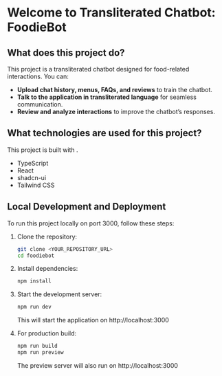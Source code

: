 # Welcome to Transliterated Chatbot: FoodieBot

## What does this project do?

This project is a transliterated chatbot designed for food-related interactions. You can:

- **Upload chat history, menus, FAQs, and reviews** to train the chatbot.
- **Talk to the application in transliterated language** for seamless communication.
- **Review and analyze interactions** to improve the chatbot’s responses.

## What technologies are used for this project?

This project is built with .

- TypeScript
- React
- shadcn-ui
- Tailwind CSS

## Local Development and Deployment

To run this project locally on port 3000, follow these steps:

1. Clone the repository:
   ```sh
   git clone <YOUR_REPOSITORY_URL>
   cd foodiebot
   ```

2. Install dependencies:
   ```sh
   npm install
   ```

3. Start the development server:
   ```sh
   npm run dev
   ```
   This will start the application on http://localhost:3000

4. For production build:
   ```sh
   npm run build
   npm run preview
   ```
   The preview server will also run on http://localhost:3000
